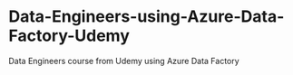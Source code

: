 # Data-Engineers-using-Azure-Data-Factory-Udemy
Data Engineers course from Udemy using Azure Data Factory
